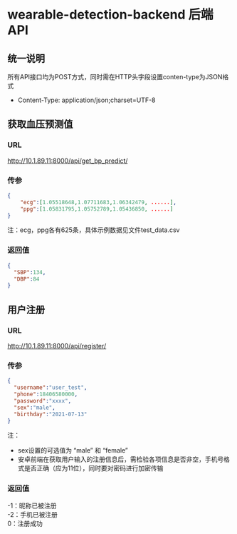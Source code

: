 # wearable-detection-backend 后端API

## 统一说明

所有API接口均为POST方式，同时需在HTTP头字段设置conten-type为JSON格式
- Content-Type: application/json;charset=UTF-8


## 获取血压预测值

### URL

http://10.1.89.11:8000/api/get_bp_predict/

### 传参

```json
{
    "ecg":[1.05518648,1.07711683,1.06342479, ......],
    "ppg":[1.05831795,1.05752789,1.05436850, ......]
}
```
注：ecg，ppg各有625条，具体示例数据见文件test_data.csv

### 返回值

```json
{
  "SBP":134,
  "DBP":84
}
```


## 用户注册

### URL
http://10.1.89.11:8000/api/register/

### 传参

```json
{
  "username":"user_test",
  "phone":18406580000,
  "password":"xxxx",
  "sex":"male",
  "birthday":"2021-07-13"
}
```
注：
- sex设置的可选值为 “male” 和 “female”
- 安卓前端在获取用户输入的注册信息后，需检验各项信息是否非空，手机号格式是否正确（应为11位），同时要对密码进行加密传输

### 返回值

-1：昵称已被注册 <br>
-2：手机已被注册 <br>
0：注册成功

